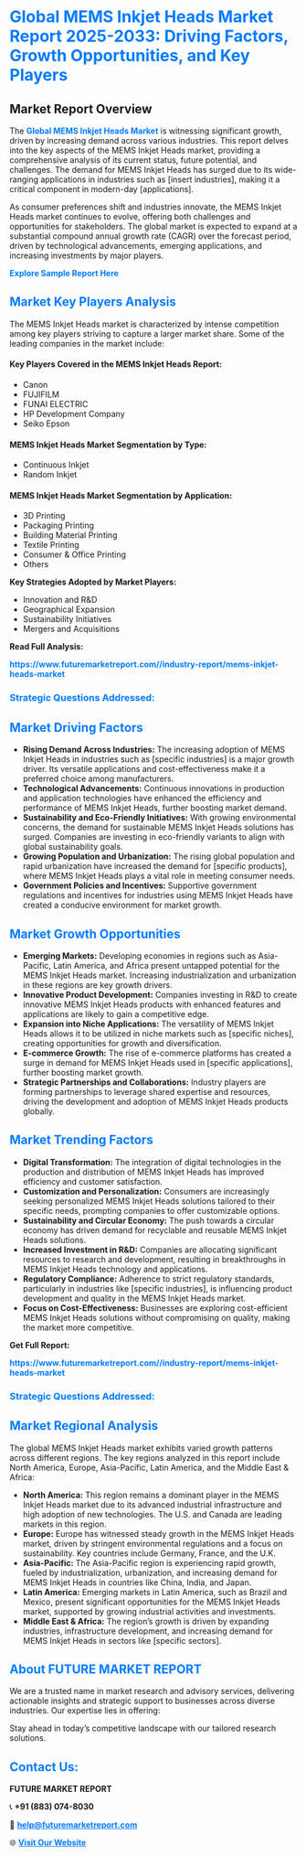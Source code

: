 <h1 style="color: #007BFF;">Global MEMS Inkjet Heads Market Report 2025-2033: Driving Factors, Growth Opportunities, and Key Players</h1>

<section id="overview">
<h2>Market Report Overview</h2>
<p>The <a href="https://www.futuremarketreport.com//industry-report/mems-inkjet-heads-market" style="color: #007BFF; text-decoration: none;"><strong>Global MEMS Inkjet Heads Market</strong></a> is witnessing significant growth, driven by increasing demand across various industries. This report delves into the key aspects of the MEMS Inkjet Heads market, providing a comprehensive analysis of its current status, future potential, and challenges. The demand for MEMS Inkjet Heads has surged due to its wide-ranging applications in industries such as [insert industries], making it a critical component in modern-day [applications].</p>
<p>As consumer preferences shift and industries innovate, the MEMS Inkjet Heads market continues to evolve, offering both challenges and opportunities for stakeholders. The global market is expected to expand at a substantial compound annual growth rate (CAGR) over the forecast period, driven by technological advancements, emerging applications, and increasing investments by major players.</p>
</section>

<section id="overview">
<p><a href="https://www.futuremarketreport.com//request-sample/reportId=50618" style="color: #007BFF; text-decoration: none;"><strong>Explore Sample Report Here</strong></a></p>
</section>

<section id="key-players">
<h2 style="color: #007BFF;">Market Key Players Analysis</h2>
<p>The MEMS Inkjet Heads market is characterized by intense competition among key players striving to capture a larger market share. Some of the leading companies in the market include:</p>
<h4>Key Players Covered in the MEMS Inkjet Heads Report:</h4>
<ul><li>Canon</li><li>FUJIFILM</li><li>FUNAI ELECTRIC</li><li>HP Development Company</li><li>Seiko Epson</li></ul>
<h4>MEMS Inkjet Heads Market Segmentation by Type:</h4>
<ul><li>Continuous Inkjet</li><li>Random Inkjet</li></ul>

<h4>MEMS Inkjet Heads Market Segmentation by Application:</h4>
<ul><li>3D Printing</li><li>Packaging Printing</li><li>Building Material Printing</li><li>Textile Printing</li><li>Consumer &amp; Office Printing</li><li>Others</li></ul>
<p><strong>Key Strategies Adopted by Market Players:</strong></p>
<ul>
<li>Innovation and R&D</li>
<li>Geographical Expansion</li>
<li>Sustainability Initiatives</li>
<li>Mergers and Acquisitions</li>
</ul>
</section>

<section>
<p><strong>Read Full Analysis: </strong></p><a href="https://www.futuremarketreport.com//industry-report/mems-inkjet-heads-market" style="color: #007BFF; text-decoration: none;"><strong>https://www.futuremarketreport.com//industry-report/mems-inkjet-heads-market</strong></a>
<h3 style="color: #007BFF;">Strategic Questions Addressed:</h3>
</section>

<section id="driving-factors">
<h2 style="color: #007BFF;">Market Driving Factors</h2>
<ul>
<li><strong>Rising Demand Across Industries:</strong> The increasing adoption of MEMS Inkjet Heads in industries such as [specific industries] is a major growth driver. Its versatile applications and cost-effectiveness make it a preferred choice among manufacturers.</li>
<li><strong>Technological Advancements:</strong> Continuous innovations in production and application technologies have enhanced the efficiency and performance of MEMS Inkjet Heads, further boosting market demand.</li>
<li><strong>Sustainability and Eco-Friendly Initiatives:</strong> With growing environmental concerns, the demand for sustainable MEMS Inkjet Heads solutions has surged. Companies are investing in eco-friendly variants to align with global sustainability goals.</li>
<li><strong>Growing Population and Urbanization:</strong> The rising global population and rapid urbanization have increased the demand for [specific products], where MEMS Inkjet Heads plays a vital role in meeting consumer needs.</li>
<li><strong>Government Policies and Incentives:</strong> Supportive government regulations and incentives for industries using MEMS Inkjet Heads have created a conducive environment for market growth.</li>
</ul>
</section>

<section id="growth-opportunities">
<h2 style="color: #007BFF;">Market Growth Opportunities</h2>
<ul>
<li><strong>Emerging Markets:</strong> Developing economies in regions such as Asia-Pacific, Latin America, and Africa present untapped potential for the MEMS Inkjet Heads market. Increasing industrialization and urbanization in these regions are key growth drivers.</li>
<li><strong>Innovative Product Development:</strong> Companies investing in R&D to create innovative MEMS Inkjet Heads products with enhanced features and applications are likely to gain a competitive edge.</li>
<li><strong>Expansion into Niche Applications:</strong> The versatility of MEMS Inkjet Heads allows it to be utilized in niche markets such as [specific niches], creating opportunities for growth and diversification.</li>
<li><strong>E-commerce Growth:</strong> The rise of e-commerce platforms has created a surge in demand for MEMS Inkjet Heads used in [specific applications], further boosting market growth.</li>
<li><strong>Strategic Partnerships and Collaborations:</strong> Industry players are forming partnerships to leverage shared expertise and resources, driving the development and adoption of MEMS Inkjet Heads products globally.</li>
</ul>
</section>

<section id="trending-factors">
<h2 style="color: #007BFF;">Market Trending Factors</h2>
<ul>
<li><strong>Digital Transformation:</strong> The integration of digital technologies in the production and distribution of MEMS Inkjet Heads has improved efficiency and customer satisfaction.</li>
<li><strong>Customization and Personalization:</strong> Consumers are increasingly seeking personalized MEMS Inkjet Heads solutions tailored to their specific needs, prompting companies to offer customizable options.</li>
<li><strong>Sustainability and Circular Economy:</strong> The push towards a circular economy has driven demand for recyclable and reusable MEMS Inkjet Heads solutions.</li>
<li><strong>Increased Investment in R&D:</strong> Companies are allocating significant resources to research and development, resulting in breakthroughs in MEMS Inkjet Heads technology and applications.</li>
<li><strong>Regulatory Compliance:</strong> Adherence to strict regulatory standards, particularly in industries like [specific industries], is influencing product development and quality in the MEMS Inkjet Heads market.</li>
<li><strong>Focus on Cost-Effectiveness:</strong> Businesses are exploring cost-efficient MEMS Inkjet Heads solutions without compromising on quality, making the market more competitive.</li>
</ul>
</section>

<section>
<p><strong>Get Full Report: </strong></p><a href="https://www.futuremarketreport.com//industry-report/mems-inkjet-heads-market" style="color: #007BFF; text-decoration: none;"><strong>https://www.futuremarketreport.com//industry-report/mems-inkjet-heads-market</strong></a>
<h3 style="color: #007BFF;">Strategic Questions Addressed:</h3>
</section>


<section id="regional-analysis">
<h2 style="color: #007BFF;">Market Regional Analysis</h2>
<p>The global MEMS Inkjet Heads market exhibits varied growth patterns across different regions. The key regions analyzed in this report include North America, Europe, Asia-Pacific, Latin America, and the Middle East & Africa:</p>
<ul>
<li><strong>North America:</strong> This region remains a dominant player in the MEMS Inkjet Heads market due to its advanced industrial infrastructure and high adoption of new technologies. The U.S. and Canada are leading markets in this region.</li>
<li><strong>Europe:</strong> Europe has witnessed steady growth in the MEMS Inkjet Heads market, driven by stringent environmental regulations and a focus on sustainability. Key countries include Germany, France, and the U.K.</li>
<li><strong>Asia-Pacific:</strong> The Asia-Pacific region is experiencing rapid growth, fueled by industrialization, urbanization, and increasing demand for MEMS Inkjet Heads in countries like China, India, and Japan.</li>
<li><strong>Latin America:</strong> Emerging markets in Latin America, such as Brazil and Mexico, present significant opportunities for the MEMS Inkjet Heads market, supported by growing industrial activities and investments.</li>
<li><strong>Middle East & Africa:</strong> The region’s growth is driven by expanding industries, infrastructure development, and increasing demand for MEMS Inkjet Heads in sectors like [specific sectors].</li>
</ul>
</section>

<footer>
<h2 style="color: #007BFF;">About FUTURE MARKET REPORT</h2>
<p>We are a trusted name in market research and advisory services, delivering actionable insights and strategic support to businesses across diverse industries. Our expertise lies in offering:</p>

<p>Stay ahead in today’s competitive landscape with our tailored research solutions.</p>

<h2 style="color: #007BFF;">Contact Us:</h2>
<p><strong>FUTURE MARKET REPORT</strong></p>
<p>📞 <strong>+91 (883) 074-8030</strong></p>
<p>📧 <strong><a href="mailto:help@futuremarketreport.com" style="color: #007BFF;">help@futuremarketreport.com</a></strong></p>
<p>🌐 <strong><a href="https://www.futuremarketreport.com/" style="color: #007BFF;">Visit Our Website</a></strong></p>
</footer>